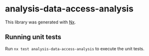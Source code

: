 # analysis-data-access-analysis

This library was generated with [Nx](https://nx.dev).

## Running unit tests

Run `nx test analysis-data-access-analysis` to execute the unit tests.
